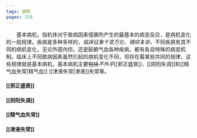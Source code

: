 ```yaml
---
tags: 病机
pages: 150
---
```

&emsp;&emsp;基本病机，指机体对于致病因素侵袭所产生的最基本的病变反应，是病机变化的一般规律。疾病是多种多样的，<dfn>临床征象千变万化，错综复杂，</dfn>不同疾病有其不同的病机变化，无论外感内伤，还是脏腑气血各种疾病，都有各自特殊的病变机制。临床上不同致病因素虽然引起的病机变化不同，但存在着某些共同的规律，这些规律就是基本病机。基本病机主要~~包括~~<dfn>不外乎</dfn>[[邪正盛衰]]、[[阴阳失调]]和[[精气血失常|精气血]] [[津液失常|津液]]失常等。

#### [[邪正盛衰]]
#### [[阴阳失调]]
#### [[精气血失常]]
#### [[津液失常]]